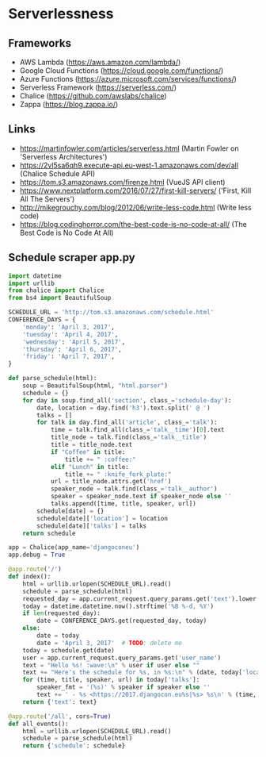 # Serverlessness

## Frameworks

- AWS Lambda (https://aws.amazon.com/lambda/)
- Google Cloud Functions (https://cloud.google.com/functions/)
- Azure Functions (https://azure.microsoft.com/services/functions/)
- Serverless Framework (https://serverless.com/)
- Chalice (https://github.com/awslabs/chalice)
- Zappa (https://blog.zappa.io/)

## Links

- https://martinfowler.com/articles/serverless.html (Martin Fowler on 'Serverless Architectures')
- https://2vl5sa6qh9.execute-api.eu-west-1.amazonaws.com/dev/all (Chalice Schedule API)
- https://tom.s3.amazonaws.com/firenze.html (VueJS API client)
- https://www.nextplatform.com/2016/07/27/first-kill-servers/ ('First, Kill All The Servers')
- http://mikegrouchy.com/blog/2012/06/write-less-code.html (Write less code)
- https://blog.codinghorror.com/the-best-code-is-no-code-at-all/ (The Best Code is No Code At All)

## Schedule scraper app.py

```python
import datetime
import urllib
from chalice import Chalice
from bs4 import BeautifulSoup

SCHEDULE_URL = 'http://tom.s3.amazonaws.com/schedule.html'
CONFERENCE_DAYS = {
    'monday': 'April 3, 2017',
    'tuesday': 'April 4, 2017',
    'wednesday': 'April 5, 2017',
    'thursday': 'April 6, 2017',
    'friday': 'April 7, 2017',
}

def parse_schedule(html):
    soup = BeautifulSoup(html, "html.parser")
    schedule = {}
    for day in soup.find_all('section', class_='schedule-day'):
        date, location = day.find('h3').text.split(' @ ')
        talks = []
        for talk in day.find_all('article', class_='talk'):
            time = talk.find_all(class_='talk__time')[0].text
            title_node = talk.find(class_='talk__title')
            title = title_node.text
            if "Coffee" in title:
                title += " :coffee:"
            elif "Lunch" in title:
                title += " :knife_fork_plate:"
            url = title_node.attrs.get('href')
            speaker_node = talk.find(class_='talk__author')
            speaker = speaker_node.text if speaker_node else ''
            talks.append([time, title, speaker, url])
        schedule[date] = {}
        schedule[date]['location'] = location
        schedule[date]['talks'] = talks
    return schedule

app = Chalice(app_name='djangoconeu')
app.debug = True

@app.route('/')
def index():
    html = urllib.urlopen(SCHEDULE_URL).read()
    schedule = parse_schedule(html)
    requested_day = app.current_request.query_params.get('text').lower().strip()
    today = datetime.datetime.now().strftime('%B %-d, %Y')
    if len(requested_day):
        date = CONFERENCE_DAYS.get(requested_day, today)
    else:
        date = today
        date = 'April 3, 2017'  # TODO: delete me
    today = schedule.get(date)
    user = app.current_request.query_params.get('user_name')
    text = "Hello %s! :wave:\n" % user if user else ""
    text += "Here's the schedule for %s, in %s:\n" % (date, today['location'])
    for (time, title, speaker, url) in today['talks']:
        speaker_fmt = '(%s)' % speaker if speaker else ''
        text += ' - %s <https://2017.djangocon.eu%s|%s> %s\n' % (time, url, title, speaker_fmt)
    return {'text': text}

@app.route('/all', cors=True)
def all_events():
    html = urllib.urlopen(SCHEDULE_URL).read()
    schedule = parse_schedule(html)
    return {'schedule': schedule}
```
